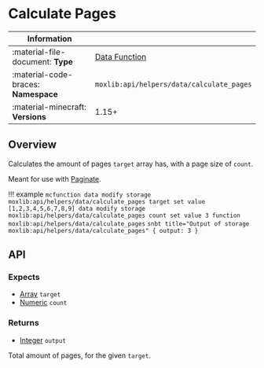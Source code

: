 # Calculate Pages

| Information                            |                                               |
-----------------------------------------|-----------------------------------------------|
| :material-file-document: **Type**      | [Data Function](/types/utility#data-function) |
| :material-code-braces: **Namespace**   | `moxlib:api/helpers/data/calculate_pages`     |
| :material-minecraft: **Versions**      | 1.15+                                         |


## Overview
Calculates the amount of pages `target` array has, with a page size of `count`.

Meant for use with [Paginate](/modules/data/paginate).

!!! example
    ``` mcfunction
    data modify storage moxlib:api/helpers/data/calculate_pages target set value [1,2,3,4,5,6,7,8,9]
    data modify storage moxlib:api/helpers/data/calculate_pages count set value 3
    function moxlib:api/helpers/data/calculate_pages
    ```
    ``` snbt title="Output of storage moxlib:api/helpers/data/calculate_pages"
    {
      output: 3
    }
    ```

## API
### Expects
- [Array](/types#array) `target`
- [Numeric](/types#numeric) `count`

### Returns
- [Integer](/types#integer) `output`

Total amount of pages, for the given `target`.